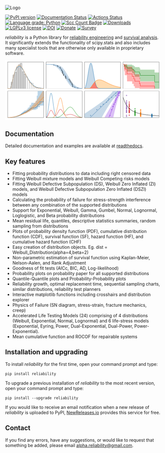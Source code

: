 ![Logo](https://raw.githubusercontent.com/MatthewReid854/reliability/master/docs/images/logo.png)

[![PyPI version](https://img.shields.io/pypi/v/reliability?color=brightgreen&logo=Python&logoColor=white&label=PyPI%20package)](https://pypi.org/project/reliability/)
[![Documentation Status](https://img.shields.io/readthedocs/reliability/latest.svg?logo=read%20the%20docs&logoColor=white&label=Docs&version=latest)](http://reliability.readthedocs.io/?badge=latest)
[![Actions Status](https://github.com/MatthewReid854/reliability/workflows/Build%20and%20Test/badge.svg)](https://github.com/MatthewReid854/reliability/actions)
[![Language grade: Python](https://img.shields.io/lgtm/grade/python/g/MatthewReid854/reliability.svg?logo=lgtm&logoWidth=18)](https://lgtm.com/projects/g/MatthewReid854/reliability/context:python)
[![Scc Count Badge](https://sloc.xyz/github/MatthewReid854/reliability/?category=code)](https://github.com/MatthewReid854/reliability/)
[![Downloads](https://static.pepy.tech/personalized-badge/reliability?period=month&units=international_system&left_color=grey&right_color=brightgreen&left_text=PyPI%20downloads/month)](https://pepy.tech/project/reliability)
[![LGPLv3 license](https://img.shields.io/badge/License-LGPLv3-blue.svg?logo=GNU&logoColor=white)](https://www.gnu.org/licenses/lgpl-3.0.txt)
[![DOI](https://img.shields.io/badge/DOI-10.5281/zenodo.3937999-blue.svg?logo=Buffer&logoColor=white)](https://doi.org/10.5281/zenodo.3937999)
[![Donate](https://img.shields.io/badge/Support%20this%20project-grey.svg?logo=github%20sponsors)](https://reliability.readthedocs.io/en/latest/How%20to%20donate%20to%20the%20project.html)
[![Survey](https://img.shields.io/badge/Provide%20feedback-gray.svg?logo=Verizon)](https://form.jotform.com/203156856636058)

*reliability* is a Python library for [reliability engineering](https://en.wikipedia.org/wiki/Reliability_engineering) and [survival analysis](https://en.wikipedia.org/wiki/Survival_analysis). It significantly extends the functionality of scipy.stats and also includes many specialist tools that are otherwise only available in proprietary software.

![](https://raw.githubusercontent.com/MatthewReid854/reliability/master/docs/images/readme_image_V3.png)

## Documentation
Detailed documentation and examples are available at [readthedocs](https://reliability.readthedocs.io/en/latest/).

## Key features
- Fitting probability distributions to data including right censored data
- Fitting Weibull mixture models and Weibull Competing risks models
- Fitting Weibull Defective Subpopulation (DS), Weibull Zero Inflated (ZI) models, and Weibull Defective Subpopulation Zero Inflated (DSZI) models
- Calculating the probability of failure for stress-strength interference between any combination of the supported distributions
- Support for Exponential, Weibull, Gamma, Gumbel, Normal, Lognormal, Loglogistic, and Beta probability distributions
- Mean residual life, quantiles, descriptive statistics summaries, random sampling from distributions
- Plots of probability density function (PDF), cumulative distribution function (CDF), survival function (SF), hazard function (HF), and cumulative hazard function (CHF)
- Easy creation of distribution objects. Eg. dist = Weibull_Distribution(alpha=4,beta=2)
- Non-parametric estimation of survival function using Kaplan-Meier, Nelson-Aalen, and Rank Adjustment
- Goodness of fit tests (AICc, BIC, AD, Log-likelihood)
- Probability plots on probability paper for all supported distributions
- Quantile-Quantile plots and Probability-Probability plots
- Reliability growth, optimal replacement time, sequential sampling charts, similar distributions, reliability test planners
- Interactive matplotlib functions including crosshairs and distribution explorer
- Physics of Failure (SN diagram, stress-strain, fracture mechanics, creep)
- Accelerated Life Testing Models (24) comprising of 4 distributions (Weibull, Exponential, Normal, Lognormal) and 6 life-stress models (Exponential, Eyring, Power, Dual-Exponential, Dual-Power, Power-Exponential).
- Mean cumulative function and ROCOF for repairable systems

## Installation and upgrading

To install *reliability* for the first time, open your command prompt and type:

```
pip install reliability
```

To upgrade a previous installation of *reliability* to the most recent version, open your command prompt and type:

```
pip install --upgrade reliability
```

If you would like to receive an email notification when a new release of *reliability* is uploaded to PyPI, [NewReleases.io](https://newreleases.io/) provides this service for free.

## Contact
If you find any errors, have any suggestions, or would like to request that something be added, please email alpha.reliability@gmail.com.
